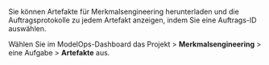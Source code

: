 Sie können Artefakte für Merkmalsengineering herunterladen und die Auftragsprotokolle zu jedem Artefakt anzeigen, indem Sie eine Auftrags-ID auswählen.

Wählen Sie im ModelOps-Dashboard das Projekt > **Merkmalsengineering** > eine Aufgabe > **Artefakte** aus.

